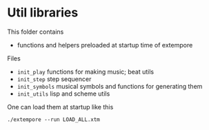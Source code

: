 # Util libraries 

This folder contains 

* functions and helpers preloaded at startup time of extempore

Files 

* `init_play` functions for making music; beat utils
* `init_step` step sequencer 
* `init_symbols` musical symbols and functions for generating them
* `init_utils` lisp and scheme utils 


One can load them at startup like this

```
./extempore --run LOAD_ALL.xtm
```